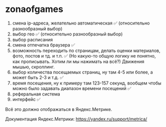 # zonaofgames
1) смена ip-адреса, желательно автоматическая ✅ (относительно разнообразный выбор)
2) выбор гео ✅ (относительно разнообразный выбор)
3) выбор расписания
4) смена отпечатка браузера ✅
5) возможность переходить по страницам, делать оценки материалов, фото, постов и тд. и т.п. ✅ (Но какую-то общую логику не понятно, как прописывать. Хотим ли мы нажимать на всё?) Движения мышью, скроллинг.
6) выбор количества посещаемых страниц, ну там 4-5 или более, а может быть 2-3 и т.д. ✅
7) время посещения, ну к примеру там 123-157 секунд, вообщем чтобы можно было задавать диапазон времени посещений ✅
8) реферальная система
9) интерфейс ✅

Всё это должно отображаться в Яндекс.Метрике.

Документация Яндекс.Метрики: https://yandex.ru/support/metrica/
